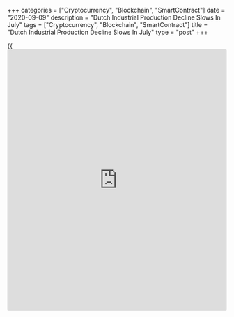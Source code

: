 +++
categories = ["Cryptocurrency", "Blockchain", "SmartContract"]
date = "2020-09-09"
description = "Dutch Industrial Production Decline Slows In July"
tags = ["Cryptocurrency", "Blockchain", "SmartContract"]
title = "Dutch Industrial Production Decline Slows In July"
type = "post"
+++

{{<iframe id="large-banner" src="https://www.bounty.group/#slide=26.0" width="100%" height="600" scrolling="no" style="border: 0px solid rgb(216, 221, 230); border-radius: 3px;">}}

Dutch industrial production declined in July, albeit at a slower pace,
figures from the Central Bureau of Statistics showed on Wednesday.

Industrial production decreased 5.8 percent year-on-year in July,
following a 9.7 percent fall in June.

Among the eight largest categories in the industry, production in the
machinery repair and installation sector contracted the most. Meanwhile,
production grew for the first time in chemistry in more than a year.

Production of repair and installation machines declined 21.9 percent in
July and transportation fell 13.0 percent.

On a seasonally and working-day adjusted basis, industrial production
rose 3.0 percent in July.

For comments and feedback [contact](https://www.playgroundfx.com/contact/): editorial@rtt[news](https://www.letsplayfx.com/blog/forex-news-website/).com

[Economic News][1]

 **What parts of the world are seeing the best (and worst) economic
performances lately? Click[here][2] to check out our [Econ Scorecard][2]
and find out! See up-to-the-moment [ranking](https://www.playgroundfx.com/blog/crypto-exchange-ranking/)s for the best and worst
performers in [GDP][3], [unemployment rate][4], [inflation][2] and much
more.**

   1. www.rtt[news](https://www.letsplayfx.com/blog/forex-news-website/).com/Content/EconomicNews.aspx
   2. www.rtt[news](https://www.letsplayfx.com/blog/forex-news-website/).com/economic-scorecard/world-rank/CPI/highest-performance.aspx
   3. www.rtt[news](https://www.letsplayfx.com/blog/forex-news-website/).com/economic-scorecard/world-rank/GDP/highest-performance.aspx
   4. www.rtt[news](https://www.letsplayfx.com/blog/forex-news-website/).com/economic-scorecard/world-rank/unemployment-rate/lowest-performance.aspx